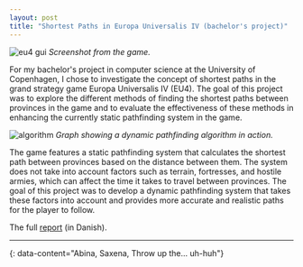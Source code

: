```yaml
---
layout: post
title: "Shortest Paths in Europa Universalis IV (bachelor's project)"
---
```


![eu4 gui](https://raw.githubusercontent.com/besplago/besplago.github.io/main/_images/eu4_1.jpg)
*Screenshot from the game.*

For my bachelor's project in computer science at the University of Copenhagen, I chose to investigate the concept of shortest paths in the grand strategy game Europa Universalis IV (EU4). The goal of this project was to explore the different methods of finding the shortest paths between provinces in the game and to evaluate the effectiveness of these methods in enhancing the currently static pathfinding system in the game.

![algorithm](https://raw.githubusercontent.com/besplago/besplago.github.io/main/_images/eu4_2.jpg)
*Graph showing a dynamic pathfinding algorithm in action.*

The game features a static pathfinding system that calculates the shortest path between provinces based on the distance between them. The system does not take into account factors such as terrain, fortresses, and hostile armies, which can affect the time it takes to travel between provinces. The goal of this project was to develop a dynamic pathfinding system that takes these factors into account and provides more accurate and realistic paths for the player to follow.

The full [report](https://github.com/besplago/besplago.github.io/blob/main/_files/eu4_report.pdf) (in Danish).

---
{: data-content="Abina, Saxena, Throw up the... uh-huh"}

